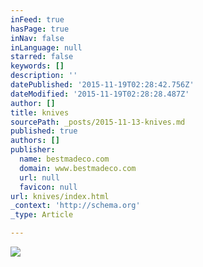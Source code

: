 ```yaml
---
inFeed: true
hasPage: true
inNav: false
inLanguage: null
starred: false
keywords: []
description: ''
datePublished: '2015-11-19T02:28:42.756Z'
dateModified: '2015-11-19T02:28:28.487Z'
author: []
title: knives
sourcePath: _posts/2015-11-13-knives.md
published: true
authors: []
publisher:
  name: bestmadeco.com
  domain: www.bestmadeco.com
  url: null
  favicon: null
url: knives/index.html
_context: 'http://schema.org'
_type: Article

---
```

![](https://d16ied5lkagwqa.cloudfront.net/image/upload/t_featured_slide_d/BMC_ECOM_8_13_1521664_bd2i3c.jpg)